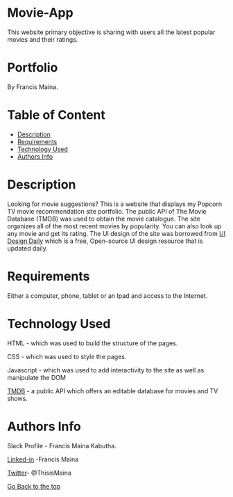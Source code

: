 # Movie-App
This website primary objective is sharing with users all the latest popular movies and their ratings.
# Portfolio
By Francis Maina.

# Table of Content
- [Description](https://github.com/Maina-Francis/Movie-App/new/main?readme=1#description)
- [Requirements](https://github.com/Maina-Francis/Movie-App/new/main?readme=1#requirements)
- [Technology Used](https://github.com/Maina-Francis/Movie-App/new/main?readme=1#technology-used)
- [Authors Info](https://github.com/Maina-Francis/Movie-App/new/main?readme=1#authors-info)

# Description
Looking for movie suggestions? This is a website that displays my Popcorn TV movie recommendation site portfolio. The public API of The Movie Database (TMDB) was used to obtain the movie catalogue. The site organizes all of the most recent movies by popularity. You can also look up any movie and get its rating.
The UI design of the site was borrowed from [UI Design Daily](https://uidesigndaily.com/posts/photoshop-movie-app-mobile-day-193) which is a free, Open-source UI design resource that is updated daily.
# Requirements
Either a computer, phone, tablet or an Ipad and access to the Internet.

# Technology Used
HTML - which was used to build the structure of the pages.

CSS - which was used to style the pages.

Javascript - which was used to add interactivity to the site as well as manipulate the DOM

[TMDB](https://www.themoviedb.org/documentation/api) - a public API which offers an editable database for movies and TV shows.



# Authors Info
Slack Profile - Francis Maina Kabutha.

[Linked-in](https://ke.linkedin.com/in/francis-maina-kabutha?trk=people-guest_people_search-card) -Francis Maina

[Twitter](https://twitter.com/ThisisMaina)- @ThisisMaina

[Go Back to the top](https://github.com/Maina-Francis/Movie-App#movie-app)
